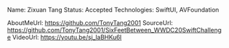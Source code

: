 Name: Zixuan Tang
Status: Accepted
Technologies: SwiftUI, AVFoundation

AboutMeUrl: https://github.com/TonyTang2001
SourceUrl: https://github.com/TonyTang2001/SixFeetBetween_WWDC20SwiftChallenge
VideoUrl: https://youtu.be/sj_laBHKu6I

<!---
EXAMPLE
Name: John Appleseed
Status: Submitted <or> Winner <or> Distinguished <or> Rejected
Technologies: SwiftUI, RealityKit, CoreGraphic

AboutMeUrl: https://linkedin.com/in/johnappleseed
SourceUrl: https://github.com/johnappleseed/wwdc2025
VideoUrl: https://youtu.be/ABCDE123456
-->
